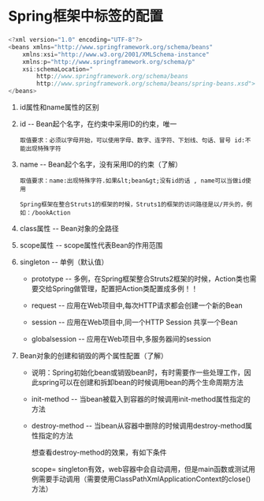 # Spring框架中标签的配置

### <bean>

```java
<?xml version="1.0" encoding="UTF-8"?>
<beans xmlns="http://www.springframework.org/schema/beans"
    xmlns:xsi="http://www.w3.org/2001/XMLSchema-instance"
    xmlns:p="http://www.springframework.org/schema/p"
    xsi:schemaLocation="
        http://www.springframework.org/schema/beans 
        http://www.springframework.org/schema/beans/spring-beans.xsd">
</beans>
```

1. id属性和name属性的区别

2. id    -- Bean起个名字，在约束中采用ID的约束，唯一

   ```
   取值要求：必须以字母开始，可以使用字母、数字、连字符、下划线、句话、冒号 id:不能出现特殊字符
   ```

3. name        -- Bean起个名字，没有采用ID的约束（了解）

   ```
   取值要求：name:出现特殊字符.如果&lt;bean&gt;没有id的话 , name可以当做id使用
   
   Spring框架在整合Struts1的框架的时候，Struts1的框架的访问路径是以/开头的，例如：/bookAction
   ```

4. class属性            -- Bean对象的全路径

5. scope属性            -- scope属性代表Bean的作用范围

6. singleton          -- 单例（默认值）

   * prototype         -- 多例，在Spring框架整合Struts2框架的时候，Action类也需要交给Spring做管理，配置把Action类配置成多例！！

   * request            -- 应用在Web项目中,每次HTTP请求都会创建一个新的Bean

   * session            -- 应用在Web项目中,同一个HTTP Session 共享一个Bean

   * globalsession        -- 应用在Web项目中,多服务器间的session

7. Bean对象的创建和销毁的两个属性配置（了解）

   * 说明：Spring初始化bean或销毁bean时，有时需要作一些处理工作，因此spring可以在创建和拆卸bean的时候调用bean的两个生命周期方法

   * init-method        -- 当bean被载入到容器的时候调用init-method属性指定的方法

   * destroy-method    -- 当bean从容器中删除的时候调用destroy-method属性指定的方法

     想查看destroy-method的效果，有如下条件

     scope= singleton有效，web容器中会自动调用，但是main函数或测试用例需要手动调用（需要使用ClassPathXmlApplicationContext的close\(\)方法）

    



